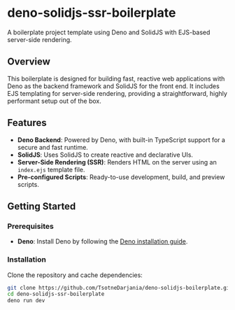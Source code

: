 # deno-solidjs-ssr-boilerplate

A boilerplate project template using Deno and SolidJS with EJS-based server-side rendering.

## Overview

This boilerplate is designed for building fast, reactive web applications with Deno as the backend framework and SolidJS for the front end. It includes EJS templating for server-side rendering, providing a straightforward, highly performant setup out of the box.

## Features

- **Deno Backend**: Powered by Deno, with built-in TypeScript support for a secure and fast runtime.
- **SolidJS**: Uses SolidJS to create reactive and declarative UIs.
- **Server-Side Rendering (SSR)**: Renders HTML on the server using an `index.ejs` template file.
- **Pre-configured Scripts**: Ready-to-use development, build, and preview scripts.

## Getting Started

### Prerequisites

- **Deno**: Install Deno by following the [Deno installation guide](https://deno.land/manual/getting_started/installation).

### Installation

Clone the repository and cache dependencies:

```bash
git clone https://github.com/TsotneDarjania/deno-solidjs-boilerplate.git
cd deno-solidjs-ssr-boilerplate
deno run dev

